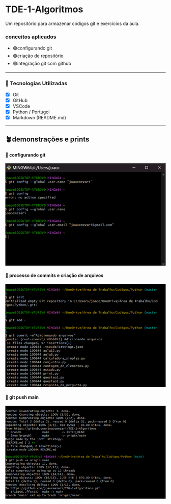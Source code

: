 # TDE-1-Algoritmos
Um repositório para armazenar códigos git e exercícios da aula.


### conceitos aplicados 
- 🟢configurando git
- 🟢criação de repositório
- 🟢integração git com github

---
### 🚀 Tecnologias Utilizadas
- [x] Git
- [x] GitHub
- [x] VSCode
- [x]  Python / Portugol
- [x] Markdown (README.md)
---
## 🪴demonstrações e prints
#### 📌 configurando git
![Pagina do Pull Request](ConfiguracaoGit.png)
#### 📌 processo de commits e criação de arquivos
![Criacao Da Branch](Adicaodearquivosecommit.png)
#### 📌 git push main 
![Criacao Da Branch](Gitpushmain.png)
